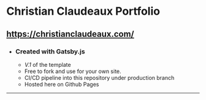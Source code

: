 # Christian Claudeaux Portfolio
## https://christianclaudeaux.com/
- ### Created with Gatsby.js
  - *V.1* of the template
  - Free to fork and use for your own site.
  - CI/CD pipeline into this repository under production branch
  - Hosted here on Github Pages
---

